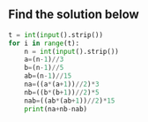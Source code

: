 ## Find the solution below
```Python
t = int(input().strip())
for i in range(t):
    n = int(input().strip())
    a=(n-1)//3
    b=(n-1)//5
    ab=(n-1)//15
    na=((a*(a+1))//2)*3
    nb=((b*(b+1))//2)*5
    nab=((ab*(ab+1))//2)*15
    print(na+nb-nab)
```
